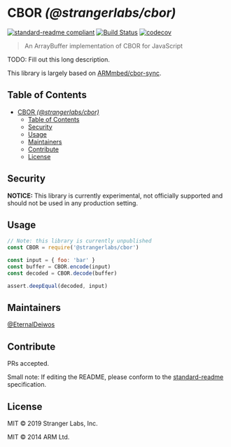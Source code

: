 # CBOR _(@strangerlabs/cbor)_

[![standard-readme compliant](https://img.shields.io/badge/standard--readme-OK-green.svg?style=flat-square)](https://github.com/RichardLitt/standard-readme)
[![Build Status](https://travis-ci.com/strangerlabs/cbor.svg?branch=master)](https://travis-ci.com/strangerlabs/cbor)
[![codecov](https://codecov.io/gh/strangerlabs/cbor/branch/master/graph/badge.svg)](https://codecov.io/gh/strangerlabs/cbor)

> An ArrayBuffer implementation of CBOR for JavaScript

TODO: Fill out this long description.

This library is largely based on [ARMmbed/cbor-sync](https://github.com/ARMmbed/cbor-sync).

## Table of Contents

- [CBOR _(@strangerlabs/cbor)_](#cbor-strangerlabscbor)
  - [Table of Contents](#table-of-contents)
  - [Security](#security)
  - [Usage](#usage)
  - [Maintainers](#maintainers)
  - [Contribute](#contribute)
  - [License](#license)

## Security

**NOTICE:** This library is currently experimental, not officially supported and should not be used in any production setting.

## Usage

```js
// Note: this library is currently unpublished
const CBOR = require('@strangerlabs/cbor')

const input = { foo: 'bar' }
const buffer = CBOR.encode(input)
const decoded = CBOR.decode(buffer)

assert.deepEqual(decoded, input)
```

## Maintainers

[@EternalDeiwos](https://github.com/EternalDeiwos)

## Contribute

PRs accepted.

Small note: If editing the README, please conform to the [standard-readme](https://github.com/RichardLitt/standard-readme) specification.

## License

MIT © 2019 Stranger Labs, Inc.

MIT © 2014 ARM Ltd.

